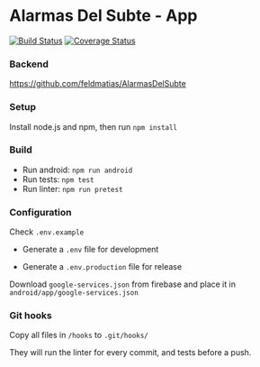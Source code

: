 # Alarmas Del Subte - App

[![Build Status](https://travis-ci.org/feldmatias/AlarmasDelSubte-App.svg?branch=master)](https://travis-ci.org/feldmatias/AlarmasDelSubte-App)
[![Coverage Status](https://coveralls.io/repos/github/feldmatias/AlarmasDelSubte-App/badge.svg?branch=master)](https://coveralls.io/github/feldmatias/AlarmasDelSubte-App?branch=master)

### Backend
https://github.com/feldmatias/AlarmasDelSubte

### Setup
Install node.js and npm, then run `npm install`

### Build
- Run android: `npm run android`
- Run tests: `npm test`
- Run linter: `npm run pretest`

### Configuration
Check `.env.example`

- Generate a `.env` file for development

- Generate a `.env.production` file for release

Download `google-services.json` from firebase and place it in `android/app/google-services.json`

### Git hooks
Copy all files in `/hooks` to `.git/hooks/`

They will run the linter for every commit, and tests before a push.
